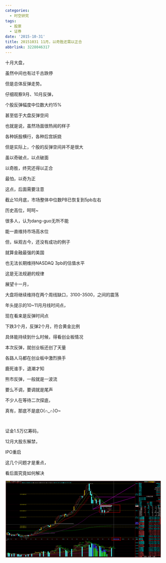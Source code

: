 ```yaml
---
categories:
  - 时空研究
tags:
  - 股票
  - 证券
date: '2015-10-31'
title: 20151031 11月，​以奇胜还需以正合
abbrlink: 3228046317
---
```

十月大盘，

虽然中间也有过千古跌停

但是总体反弹走势。​

仔细观察9月、10月反弹，

个股反弹幅度中位数大约15%

甚至低于大盘反弹空间​

也就是说，虽然场面很热闹的样子

各种妖股横行，各种后宫妖娆​

但是实际​上，个股的反弹空间并不是很大

虽以奇破点，以点破面

​以奇胜，终究还得以正合

最怕，以奇为正

这点，后面需要注意​


截止10月底，市场整体中位数PB已恢复到5pb左右

历史高位，呵呵~​

很多人，认为dang-guo无所不能

能一直维持市场高水位

但，纵观古今，还没有成功的例子

就算金融最强的美国

也无法长期维持NASDAQ 3pb的估值水平

这是无法规避的规律


展望十一月，

大盘将继续维持在两个周线缺口，3100-3500，之间的震荡​​

​年头提示的10~11月月线时间点，

现在看来是反弹时间点

下跌3个月，反弹2个月，符合黄金比例​

具体能持续到什么时候，得看创业板情况

本次反弹，就创业板还创了天量

各路人马都在创业板中激烈换手

鹿死谁手，退潮才知


熊市反弹，一般就是一波流

要么不调，要调就是尾声

不少人在等待二次探底，

真有，那底不是底O(∩_∩)O~

​​

证金1.5万亿筹码，

​12月大股东解禁，

​IPO重启​

这几个问题才是重点，

看后面究竟如何解决​

![20151031-0](/images/20151031-0.jpeg)